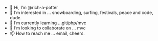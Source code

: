 - 👋 Hi, I’m @rich-a-potter
- 👀 I’m interested in ... snowboarding, surfing, festivals, peace and code, dude.
- 🌱 I’m currently learning ...git/php/mvc
- 💞️ I’m looking to collaborate on ... mvc
- 📫 How to reach me ... email, cheers.

<!---
rich-a-potter/rich-a-potter is a ✨ special ✨ repository because its `README.md` (this file) appears on your GitHub profile.
You can click the Preview link to take a look at your changes.
--->
